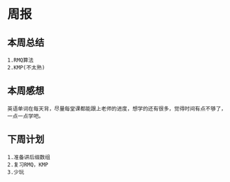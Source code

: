 # 周报

## 本周总结
    1.RMQ算法
    2.KMP(不太熟)

## 本周感想
    英语单词在每天背，尽量每堂课都能跟上老师的进度，想学的还有很多，觉得时间有点不够了，一点一点学吧。
## 下周计划
    1.准备讲后缀数组
    2.复习RMQ，KMP
    3.少玩

